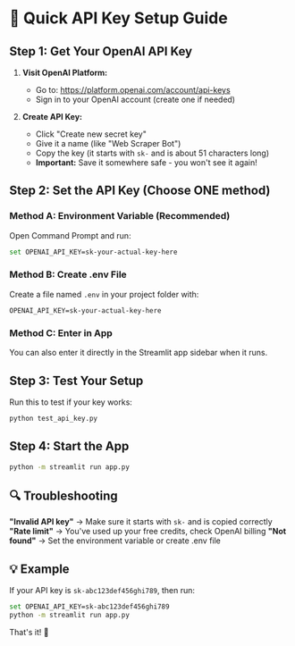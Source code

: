 # 🚀 Quick API Key Setup Guide

## Step 1: Get Your OpenAI API Key

1. **Visit OpenAI Platform:**
   - Go to: https://platform.openai.com/account/api-keys
   - Sign in to your OpenAI account (create one if needed)

2. **Create API Key:**
   - Click "Create new secret key"
   - Give it a name (like "Web Scraper Bot")
   - Copy the key (it starts with `sk-` and is about 51 characters long)
   - **Important:** Save it somewhere safe - you won't see it again!

## Step 2: Set the API Key (Choose ONE method)

### Method A: Environment Variable (Recommended)
Open Command Prompt and run:
```bash
set OPENAI_API_KEY=sk-your-actual-key-here
```

### Method B: Create .env File
Create a file named `.env` in your project folder with:
```
OPENAI_API_KEY=sk-your-actual-key-here
```

### Method C: Enter in App
You can also enter it directly in the Streamlit app sidebar when it runs.

## Step 3: Test Your Setup

Run this to test if your key works:
```bash
python test_api_key.py
```

## Step 4: Start the App

```bash
python -m streamlit run app.py
```

## 🔍 Troubleshooting

**"Invalid API key"** → Make sure it starts with `sk-` and is copied correctly
**"Rate limit"** → You've used up your free credits, check OpenAI billing
**"Not found"** → Set the environment variable or create .env file

## 💡 Example

If your API key is `sk-abc123def456ghi789`, then run:
```bash
set OPENAI_API_KEY=sk-abc123def456ghi789
python -m streamlit run app.py
```

That's it! 🎉